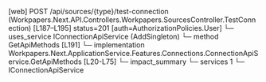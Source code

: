 [web] POST /api/sources/{type}/test-connection  (Workpapers.Next.API.Controllers.Workpapers.SourcesController.TestConnection)  [L187–L195] status=201 [auth=AuthorizationPolicies.User]
  └─ uses_service IConnectionApiService (AddSingleton)
    └─ method GetApiMethods [L191]
      └─ implementation Workpapers.Next.ApplicationService.Features.Connections.ConnectionApiService.GetApiMethods [L20-L75]
  └─ impact_summary
    └─ services 1
      └─ IConnectionApiService

